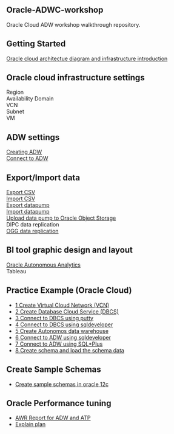 ## Oracle-ADWC-workshop

Oracle Cloud ADW workshop walkthrough repository.

## Getting Started

[Oracle cloud architectue diagram and infrastructure introduction](https://github.com/Lhanber/Oracle-ADWC-workshop/blob/master/00-getting-started/workshop_architecture_diagram.md#oracle-cloud-architecture)

## Oracle cloud infrastructure settings
Region  
Availability Domain   
VCN   
Subnet  
VM  

## ADW settings
[Creating ADW](https://github.com/Lhanber/Oracle-ADWC-workshop/blob/master/02-creating-connect-ADW/creating_ADW.md#create-adw-steps)   
[Connect to ADW](https://github.com/Lhanber/Oracle-ADWC-workshop/blob/master/02-creating-connect-ADW/connect_to_ADW.md#prerequiste-to-connect-to-adw)

## Export/Import data
[Export CSV](https://github.com/Lhanber/Oracle-ADWC-workshop/blob/master/03-export-import-data/export-csv.md#export-data-to-csv-files)  
[Import CSV](https://github.com/Lhanber/Oracle-ADWC-workshop/blob/master/03-export-import-data/import-csv.md#import-csv-files-to-adw)  
[Export datapump](https://github.com/Lhanber/Oracle-ADWC-workshop/blob/master/03-export-import-data/export-datapump.md)  
[Import datapump](https://github.com/Lhanber/Oracle-ADWC-workshop/blob/master/03-export-import-data/import-datapump.md)  
[Upload data pump to Oracle Object Storage](https://github.com/Lhanber/Oracle-ADWC-workshop/blob/master/03-export-import-data/upload_datapump_object_storage.md)  
DIPC data replication  
[OGG data replication](https://github.com/Lhanber/Oracle-GoldenGate-workshop/blob/master/00-Onpremise-Source-OGG-Setting/OracleDB-to-ADWC-OGG-Setting.md)  

## BI tool graphic design and layout
[Oracle Autonomous Analytics](https://github.com/Lhanber/Oracle-ADWC-workshop/blob/master/04-BI-layout/OAA-layout.md#create-oracle-autonomous-analytics)  
Tableau  

## Practice Example (Oracle Cloud)
* [1 Create Virtual Cloud Network (VCN)](./99-Practice_Oracle_Cloud/1-Creare_Virtual_Cloud_Networks_(VCN))
* [2 Create Database Cloud Service (DBCS)](./99-Practice_Oracle_Cloud/2-Create_Database_Cloud_Service_(DBCS))
* [3 Connect to DBCS using putty](./99-Practice_Oracle_Cloud/3-Connect_to_DBCS_using_putty)
* [4 Connect to DBCS using sqldeveloper](./99-Practice_Oracle_Cloud/4-Connect_DBCS_using_sqldeveloper)
* [5 Create Autonomos data warehouse](./99-Practice_Oracle_Cloud/5-Create_Autonomos_Data_Warehouse_(ADW))
* [6 Connect to ADW using sqldeveloper](./99-Practice_Oracle_Cloud/6-Connect_to_ADW_using_SQL_Developer)
* [7 Connect to ADW using SQL*Plus](./99-Practice_Oracle_Cloud/7-connect_to_ADW_using_sqlplus)
* [8 Create schema and load the schema data](./99-Practice_Oracle_Cloud/8-Create_schema_and_load_the_sample_data)

## Create Sample Schemas
* [Create sample schemas in oracle 12c](./98-Articles_for_Oracle_DBAs/Create_sample_schemas_in_12c.md)

## Oracle Performance tuning
* [AWR Report for ADW and ATP](./98-Articles_for_Oracle_DBAs/AWR_Report_for_ADW.md)
* [Explain plan](./98-Articles_for_Oracle_DBAs/Explain_plan.md)
